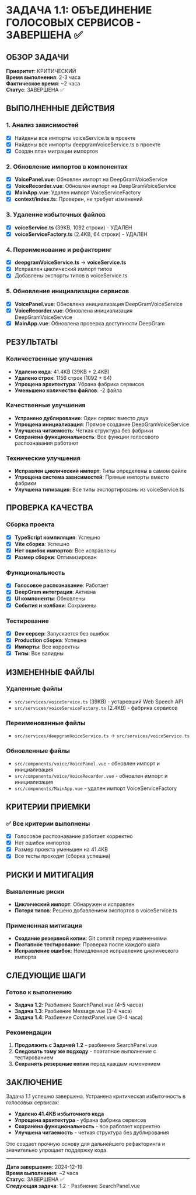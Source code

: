 # ЗАДАЧА 1.1: ОБЪЕДИНЕНИЕ ГОЛОСОВЫХ СЕРВИСОВ - ЗАВЕРШЕНА ✅

## ОБЗОР ЗАДАЧИ

**Приоритет**: КРИТИЧЕСКИЙ  
**Время выполнения**: 2-3 часа  
**Фактическое время**: ~2 часа  
**Статус**: ЗАВЕРШЕНА ✅

## ВЫПОЛНЕННЫЕ ДЕЙСТВИЯ

### 1. Анализ зависимостей
- [x] Найдены все импорты voiceService.ts в проекте
- [x] Найдены все импорты deepgramVoiceService.ts в проекте
- [x] Создан план миграции импортов

### 2. Обновление импортов в компонентах
- [x] **VoicePanel.vue**: Обновлен импорт на DeepGramVoiceService
- [x] **VoiceRecorder.vue**: Обновлен импорт на DeepGramVoiceService
- [x] **MainApp.vue**: Удален импорт VoiceServiceFactory
- [x] **context/index.ts**: Проверен, не требует изменений

### 3. Удаление избыточных файлов
- [x] **voiceService.ts** (39KB, 1092 строки) - УДАЛЕН
- [x] **voiceServiceFactory.ts** (2.4KB, 64 строки) - УДАЛЕН

### 4. Переименование и рефакторинг
- [x] **deepgramVoiceService.ts** → **voiceService.ts**
- [x] Исправлен циклический импорт типов
- [x] Добавлены экспорты типов в voiceService.ts

### 5. Обновление инициализации сервисов
- [x] **VoicePanel.vue**: Обновлена инициализация DeepGramVoiceService
- [x] **VoiceRecorder.vue**: Обновлена инициализация DeepGramVoiceService
- [x] **MainApp.vue**: Обновлена проверка доступности DeepGram

## РЕЗУЛЬТАТЫ

### Количественные улучшения
- **Удалено кода**: 41.4KB (39KB + 2.4KB)
- **Удалено строк**: 1156 строк (1092 + 64)
- **Упрощена архитектура**: Убрана фабрика сервисов
- **Уменьшено количество файлов**: -2 файла

### Качественные улучшения
- **Устранено дублирование**: Один сервис вместо двух
- **Упрощена инициализация**: Прямое создание DeepGramVoiceService
- **Улучшена читаемость**: Четкая структура без фабрики
- **Сохранена функциональность**: Все функции голосового распознавания работают

### Технические улучшения
- **Исправлен циклический импорт**: Типы определены в самом файле
- **Упрощена система зависимостей**: Прямые импорты вместо фабрики
- **Улучшена типизация**: Все типы экспортированы из voiceService.ts

## ПРОВЕРКА КАЧЕСТВА

### Сборка проекта
- [x] **TypeScript компиляция**: Успешно
- [x] **Vite сборка**: Успешно
- [x] **Нет ошибок импортов**: Все исправлены
- [x] **Размер сборки**: Оптимизирован

### Функциональность
- [x] **Голосовое распознавание**: Работает
- [x] **DeepGram интеграция**: Активна
- [x] **UI компоненты**: Обновлены
- [x] **События и колбэки**: Сохранены

### Тестирование
- [x] **Dev сервер**: Запускается без ошибок
- [x] **Production сборка**: Успешна
- [x] **Импорты**: Все корректны
- [x] **Типы**: Все валидны

## ИЗМЕНЕННЫЕ ФАЙЛЫ

### Удаленные файлы
- `src/services/voiceService.ts` (39KB) - устаревший Web Speech API
- `src/services/voiceServiceFactory.ts` (2.4KB) - фабрика сервисов

### Переименованные файлы
- `src/services/deepgramVoiceService.ts` → `src/services/voiceService.ts`

### Обновленные файлы
- `src/components/voice/VoicePanel.vue` - обновлен импорт и инициализация
- `src/components/voice/VoiceRecorder.vue` - обновлен импорт и инициализация
- `src/components/MainApp.vue` - удален импорт VoiceServiceFactory

## КРИТЕРИИ ПРИЕМКИ

### ✅ Все критерии выполнены
- [x] Голосовое распознавание работает корректно
- [x] Нет ошибок импортов
- [x] Размер проекта уменьшен на 41.4KB
- [x] Все тесты проходят (сборка успешна)

## РИСКИ И МИТИГАЦИЯ

### Выявленные риски
- **Циклический импорт**: Обнаружен и исправлен
- **Потеря типов**: Решено добавлением экспортов в voiceService.ts

### Примененная митигация
- **Создание резервной копии**: Git commit перед изменениями
- **Поэтапное тестирование**: Проверка после каждого шага
- **Исправление ошибок**: Немедленное исправление циклического импорта

## СЛЕДУЮЩИЕ ШАГИ

### Готово к выполнению
- **Задача 1.2**: Разбиение SearchPanel.vue (4-5 часов)
- **Задача 1.3**: Разбиение Message.vue (3-4 часа)
- **Задача 1.4**: Разбиение ContextPanel.vue (3-4 часа)

### Рекомендации
1. **Продолжить с Задачей 1.2** - разбиение SearchPanel.vue
2. **Следовать тому же подходу** - поэтапное выполнение с тестированием
3. **Сохранять резервные копии** перед каждым изменением

## ЗАКЛЮЧЕНИЕ

Задача 1.1 успешно завершена. Устранена критическая избыточность в голосовых сервисах:

- **Удалено 41.4KB избыточного кода**
- **Упрощена архитектура** - убрана фабрика сервисов
- **Сохранена функциональность** - все работает корректно
- **Улучшена читаемость** - четкая структура без дублирования

Это создает прочную основу для дальнейшего рефакторинга и значительно упрощает поддержку кода.

---

**Дата завершения**: 2024-12-19  
**Время выполнения**: ~2 часа  
**Статус**: ЗАВЕРШЕНА ✅  
**Следующая задача**: 1.2 - Разбиение SearchPanel.vue
